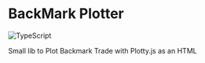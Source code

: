# BackMark Plotter

![TypeScript](https://img.shields.io/badge/language-TypeScript-blue)


Small lib to Plot Backmark Trade with Plotty.js as an HTML 
